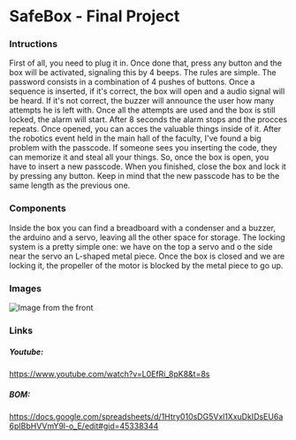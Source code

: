 # SafeBox - Final Project

### Intructions
First of all, you need to plug it in. Once done that, press any button and the box will be activated, signaling this by 4 beeps.
The rules are simple. The password consists in a combination of 4 pushes of buttons. Once a sequence is inserted, if it's correct, the box will open and a audio signal will be heard. If it's not correct, the buzzer will announce the user how many attempts he is left with. Once all the attempts are used and the box is still locked, the alarm will start. After 8 seconds the alarm stops and the procces repeats.
Once opened, you can acces the valuable things inside of it. After the robotics event held in the main hall of the faculty, I've found a big problem with the passcode. If someone sees you inserting the code, they can memorize it and steal all your things. So, once the box is open, you have to insert a new passcode. When you finished, close the box and lock it by pressing any button. Keep in mind that the new passcode has to be the same length as the previous one.

### Components
Inside the box you can find a breadboard with a condenser and a buzzer, the arduino and a servo, leaving all the other space for storage. The locking system is a pretty simple one: we have on the top a servo and o the side near the servo an L-shaped metal piece. Once the box is closed and we are locking it, the propeller of the motor is blocked by the metal piece to go up. 

### Images
![Image from the front](https://web.500px.com/photo/1011351437/SafeBox-by-Alexandru-Tenita/)

### Links
##### Youtube:
https://www.youtube.com/watch?v=L0EfRi_8pK8&t=8s
##### BOM:
https://docs.google.com/spreadsheets/d/1Htry010sDG5Vxl1XxuDkIDsEU6a6pIBbHVVmY9l-o_E/edit#gid=45338344

